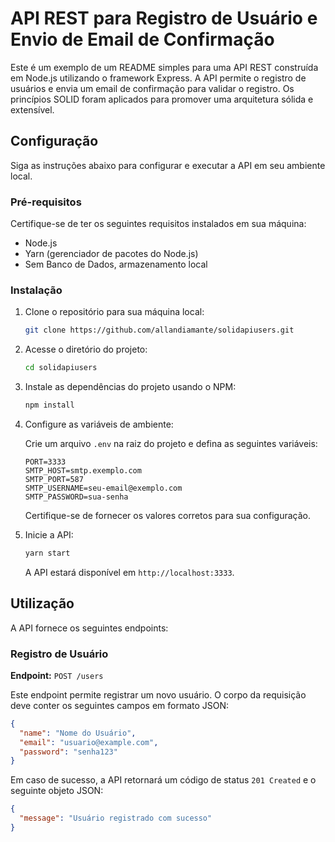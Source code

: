 # API REST para Registro de Usuário e Envio de Email de Confirmação

Este é um exemplo de um README simples para uma API REST construída em Node.js utilizando o framework Express. A API permite o registro de usuários e envia um email de confirmação para validar o registro. Os princípios SOLID foram aplicados para promover uma arquitetura sólida e extensível.

## Configuração

Siga as instruções abaixo para configurar e executar a API em seu ambiente local.

### Pré-requisitos

Certifique-se de ter os seguintes requisitos instalados em sua máquina:

- Node.js
- Yarn (gerenciador de pacotes do Node.js)
- Sem Banco de Dados, armazenamento local

### Instalação

1. Clone o repositório para sua máquina local:

   ```bash
   git clone https://github.com/allandiamante/solidapiusers.git
   ```

2. Acesse o diretório do projeto:

   ```bash
   cd solidapiusers
   ```

3. Instale as dependências do projeto usando o NPM:

   ```bash
   npm install
   ```

4. Configure as variáveis de ambiente:

   Crie um arquivo `.env` na raiz do projeto e defina as seguintes variáveis:

   ```env
   PORT=3333
   SMTP_HOST=smtp.exemplo.com
   SMTP_PORT=587
   SMTP_USERNAME=seu-email@exemplo.com
   SMTP_PASSWORD=sua-senha
   ```

   Certifique-se de fornecer os valores corretos para sua configuração.

5. Inicie a API:

   ```bash
   yarn start
   ```

   A API estará disponível em `http://localhost:3333`.

## Utilização

A API fornece os seguintes endpoints:

### Registro de Usuário

**Endpoint:** `POST /users`

Este endpoint permite registrar um novo usuário. O corpo da requisição deve conter os seguintes campos em formato JSON:

```json
{
  "name": "Nome do Usuário",
  "email": "usuario@example.com",
  "password": "senha123"
}
```

Em caso de sucesso, a API retornará um código de status `201 Created` e o seguinte objeto JSON:

```json
{
  "message": "Usuário registrado com sucesso"
}
```
